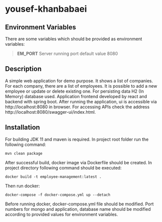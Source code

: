 # yousef-khanbabaei


## Environment Variables
There are some variables which should be provided as environment variables:

> **EM_PORT** Server running port default value 8080

## Description
A simple web application for demo purpose. It shows a list of companies. For each company, there are a list of employees.
It is possible to add a new employee or update or delete existing one.
For persisting data H2 (In Memory) database used.
Application frontend developed by react and backend with spring boot.
After running the application, ui is accessible via http://localhost:8080 in browser. 
For accessing APIs check the address http://localhost:8080/swagger-ui/index.html.

## Installation

For building JDK 11 and maven is required. In project root folder run the following command:

    mvn clean package

After successful build, docker image via Dockerfile should be created. In project directory following command should be executed:

    docker build -t employee-management:latest .

Then run docker:

    docker-compose -f docker-compose.yml up --detach

Before running docker, docker-compose.yml file should be modified. Port numbers for mongo and application, database name should be modified according to provided values for environment variables.
